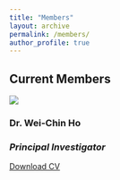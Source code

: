 ```yaml
---
title: "Members"
layout: archive
permalink: /members/
author_profile: true
---
```


<!-- Members -->

<h2><a id="Current members"></a>Current Members</h2>

<div class="card mb-3" style="max-width: 540px;">
  <div class="row g-0">
  <div class="col-md-2">
   <img src="http://wchoEvo.github.io/images/members/who.jpg"
       class="card-img img-responsive img-thumbnail"
       style="max-width: 150px;"/>
  </div>
     <div class="col-md-10">
        <div class="card-body">
        <h3 class="card-title">Dr. Wei-Chin Ho</h3>
        <h3 class="card-title"><em>Principal Investigator</em></h3>
        <p class="card-text"><a href="http://wchoEvo.github.io/files/weichinho_cv.pdf"><u>Download CV</u></a>
        </div>
     </div>
 </div>
</div>


